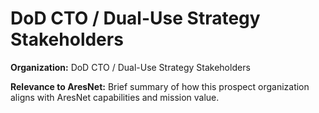 # DoD CTO / Dual-Use Strategy Stakeholders

**Organization:** DoD CTO / Dual-Use Strategy Stakeholders

**Relevance to AresNet:**
Brief summary of how this prospect organization aligns with AresNet capabilities and mission value.

